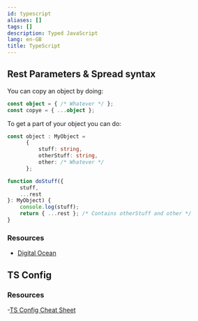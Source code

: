 ```yaml
---
id: typescript
aliases: []
tags: []
description: Typed JavaScript
lang: en-GB
title: TypeScript
---
```


## Rest Parameters & Spread syntax

You can copy an object by doing:

```ts
const object = { /* Whatever */ };
const copye = { ...object };
```

To get a part of your object you can do:

```ts
const object : MyObject = 
	  {
		  stuff: string,
		  otherStuff: string,
		  other: /* Whatever */
	  };

function doStuff({
	stuff,
	...rest
}: MyObject) {
	console.log(stuff);
	return { ...rest }; /* Contains otherStuff and other */
}
```


### Resources

- [Digital Ocean](https://www.digitalocean.com/community/tutorials/understanding-destructuring-rest-parameters-and-spread-syntax-in-javascript)


## TS Config

### Resources

-[TS Config Cheat Sheet](https://www.totaltypescript.com/tsconfig-cheat-sheet) 
